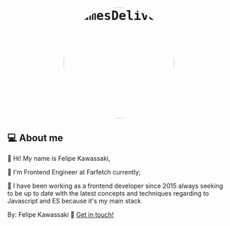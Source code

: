 
<h1 align="center">
  <kbd>
    <img alt="JamesDelivery" title="#JamesDelivery" src="https://avatars.githubusercontent.com/u/19914462?v=4" width="250px" style="border-radius:50%" class="photos" />
  </kbd>
</h1>

## 💻 About me

👋 Hi! My name is Felipe Kawassaki,

🏢 I'm Frontend Engineer at Farfetch currently;

💼 I have been working as a frontend developer since 2015 always seeking to be up to date with the latest concepts and techniques regarding to Javascript and ES because it's my main stack


By: Felipe Kawassaki :wave: [Get in touch!](https://www.linkedin.com/in/felipe-kawassaki-335697118/)

<!---
## :rocket:

## 🔖

## 🔧 
 
## Get in touch!
Kawassaki/Kawassaki is a ✨ special ✨ repository because its `README.md` (this file) appears on your GitHub profile.
You can click the Preview link to take a look at your changes.
- 👋 Hi, I’m Felipe Kawassaki
- 👀 I’m interested in ...
- 🌱 I’m currently learning new features in React 
- 💞️ I’m looking to collaborate on ...
- 📫 How to reach me ...
--->
